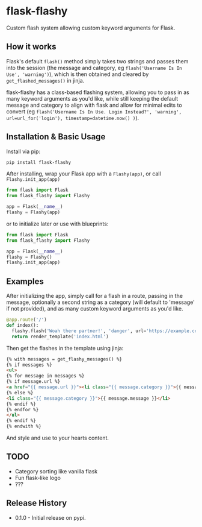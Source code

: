 # flask-flashy

Custom flash system allowing custom keyword arguments for Flask.

## How it works

Flask's default `flash()` method simply takes two strings and passes them into the session (the message and category, eg `flash('Username Is In Use', 'warning')`), which is then obtained and cleared by `get_flashed_messages()` in jinja.

flask-flashy has a class-based flashing system, allowing you to pass in as many keyword arguments as you'd like, while still keeping the default message and category to align with flask and allow for minimal edits to convert (eg `flash('Username Is In Use. Login Instead?', 'warning', url=url_for('login'), timestamp=datetime.now() )`).

## Installation & Basic Usage

Install via pip:

```bash
pip install flask-flashy
```

After installing, wrap your Flask app with a `Flashy(app)`, or call `Flashy.init_app(app)`

```python
from flask import Flask
from flask_flashy import Flashy

app = Flask(__name__)
flashy = Flashy(app)
```

or to initialize later or use with blueprints:

```python
from flask import Flask
from flask_flashy import Flashy

app = Flask(__name__)
flashy = Flashy()
flashy.init_app(app)
```

## Examples

After initializing the app, simply call for a flash in a route, passing in the message, optionally a second string as a category (will default to 'message' if not provided), and as many custom keyword arguments as you'd like.

```python
@app.route('/')
def index():
  flashy.flash('Woah there partner!', 'danger', url='https://example.com/')
  return render_template('index.html')
```

Then get the flashes in the template using jinja:

```html
{% with messages = get_flashy_messages() %}
{% if messages %}
<ul>
{% for message in messages %}
{% if message.url %}
<a href="{{ message.url }}"><li class="{{ message.category }}">{{ message.message }}</li></a>
{% else %}
<li class="{{ message.category }}">{{ message.message }}</li>
{% endif %}
{% endfor %}
</ul>
{% endif %}
{% endwith %}
```

And style and use to your hearts content.

## TODO

- Category sorting like vanilla flask
- Fun flask-like logo
- ???

## Release History

- 0.1.0 - Initial release on pypi.